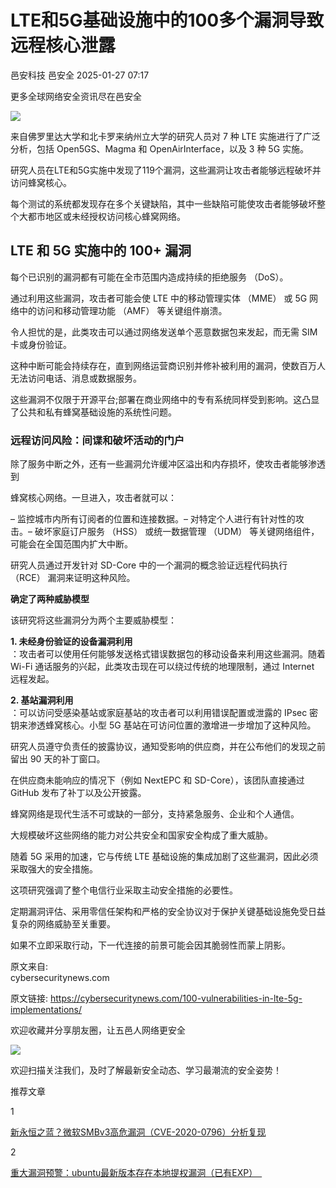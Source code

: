 #  LTE和5G基础设施中的100多个漏洞导致远程核心泄露   
邑安科技  邑安全   2025-01-27 07:17  
  
更多全球网络安全资讯尽在邑安全  
  
![](https://mmbiz.qpic.cn/mmbiz_png/1N39PtINn8sGx485CT7jIXYmsOqv263gc5MlU8vRoPduBlianCKicrQNMicdAv7QaZLSNM86uBvDvbmSwaNJW30dA/640?wx_fmt=png&from=appmsg "")  
  
  
来自佛罗里达大学和北卡罗来纳州立大学的研究人员对 7 种 LTE 实施进行了广泛分析，包括 Open5GS、Magma 和 OpenAirInterface，以及 3 种 5G 实施。  
  
研究人员在LTE和5G实施中发现了119个漏洞，这些漏洞让攻击者能够远程破坏并访问蜂窝核心。  
  
每个测试的系统都发现存在多个关键缺陷，其中一些缺陷可能使攻击者能够破坏整个大都市地区或未经授权访问核心蜂窝网络。  
## LTE 和 5G 实施中的 100+ 漏洞  
  
每个已识别的漏洞都有可能在全市范围内造成持续的拒绝服务 （DoS）。  
  
通过利用这些漏洞，攻击者可能会使 LTE 中的移动管理实体 （MME） 或 5G 网络中的访问和移动管理功能 （AMF） 等关键组件崩溃。  
  
令人担忧的是，此类攻击可以通过网络发送单个恶意数据包来发起，而无需 SIM 卡或身份验证。  
  
这种中断可能会持续存在，直到网络运营商识别并修补被利用的漏洞，使数百万人无法访问电话、消息或数据服务。  
  
这些漏洞不仅限于开源平台;部署在商业网络中的专有系统同样受到影响。这凸显了公共和私有蜂窝基础设施的系统性问题。  
### 远程访问风险：间谍和破坏活动的门户  
  
除了服务中断之外，还有一些漏洞允许缓冲区溢出和内存损坏，使攻击者能够渗透到  
  
蜂窝核心网络。一旦进入，攻击者就可以：  
  
– 监控城市内所有订阅者的位置和连接数据。– 对特定个人进行有针对性的攻击。– 破坏家庭订户服务 （HSS） 或统一数据管理 （UDM） 等关键网络组件，可能会在全国范围内扩大中断。  
  
研究人员通过开发针对 SD-Core 中的一个漏洞的概念验证远程代码执行 （RCE） 漏洞来证明这种风险。  
  
**确定了两种威胁模型**  
  
该研究将这些漏洞分为两个主要威胁模型：  
  
**1. 未经身份验证的设备漏洞利用**  
：攻击者可以使用任何能够发送格式错误数据包的移动设备来利用这些漏洞。随着 Wi-Fi 通话服务的兴起，此类攻击现在可以绕过传统的地理限制，通过 Internet 远程发起。  
  
**2. 基站漏洞利用**  
：可以访问受感染基站或家庭基站的攻击者可以利用错误配置或泄露的 IPsec 密钥来渗透蜂窝核心。小型 5G 基站在可访问位置的激增进一步增加了这种风险。  
  
研究人员遵守负责任的披露协议，通知受影响的供应商，并在公布他们的发现之前留出 90 天的补丁窗口。  
  
在供应商未能响应的情况下（例如 NextEPC 和 SD-Core），该团队直接通过 GitHub 发布了补丁以及公开披露。  
  
蜂窝网络是现代生活不可或缺的一部分，支持紧急服务、企业和个人通信。  
  
大规模破坏这些网络的能力对公共安全和国家安全构成了重大威胁。  
  
随着 5G 采用的加速，它与传统 LTE 基础设施的集成加剧了这些漏洞，因此必须采取强大的安全措施。  
  
这项研究强调了整个电信行业采取主动安全措施的必要性。  
  
定期漏洞评估、采用零信任架构和严格的安全协议对于保护关键基础设施免受日益复杂的网络威胁至关重要。  
  
如果不立即采取行动，下一代连接的前景可能会因其脆弱性而蒙上阴影。  
  
原文来自:   
cybersecuritynews.com  
  
原文链接: https://cybersecuritynews.com/100-vulnerabilities-in-lte-5g-implementations/  
  
欢迎收藏并分享朋友圈，让五邑人网络更安全  
  
![](https://mmbiz.qpic.cn/mmbiz_jpg/1N39PtINn8tD9ic928O6vIrMg4fuib48e1TsRj9K9Cz7RZBD2jjVZcKm1N4QrZ4bwBKZic5crOdItOcdDicPd3yBSg/640?wx_fmt=jpeg "")  
  
欢迎扫描关注我们，及时了解最新安全动态、学习最潮流的安全姿势！  
  
推荐文章  
  
1  
  
[新永恒之蓝？微软SMBv3高危漏洞（CVE-2020-0796）分析复现](http://mp.weixin.qq.com/s?__biz=MzUyMzczNzUyNQ==&mid=2247488913&idx=1&sn=acbf595a4a80dcaba647c7a32fe5e06b&chksm=fa39554bcd4edc5dc90019f33746404ab7593dd9d90109b1076a4a73f2be0cb6fa90e8743b50&scene=21#wechat_redirect)  
  
  
2  
  
[重大漏洞预警：ubuntu最新版本存在本地提权漏洞（已有EXP）　](http://mp.weixin.qq.com/s?__biz=MzUyMzczNzUyNQ==&mid=2247483652&idx=1&sn=b2f2ec90db499e23cfa252e9ee743265&chksm=fa3941decd4ec8c83a268c3480c354a621d515262bcbb5f35e1a2dde8c828bdc7b9011cb5072&scene=21#wechat_redirect)  
  
  
  
  
  
